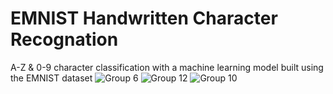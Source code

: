 # EMNIST Handwritten Character Recognation
 A-Z & 0-9 character classification with a machine learning model built using the EMNIST dataset
![Group 6](https://user-images.githubusercontent.com/37351206/122908869-46e89900-d35d-11eb-9437-6dc194a8cf80.png)
![Group 12](https://user-images.githubusercontent.com/37351206/122908900-4e0fa700-d35d-11eb-9a00-aab15b03803f.png)
![Group 10](https://user-images.githubusercontent.com/37351206/122908920-54058800-d35d-11eb-95f9-0bbd6a115212.png)
